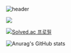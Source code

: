 ![header](https://capsule-render.vercel.app/api?type=slice&color=A100FF&height=200&section=header&text=Hello&fontAlign=80&fontAlignY=13&fontColor=ffffff&fontSize=90&desc=I'M%20SeungSoo&descAlign=75&descAlignY=33&rotate=13)



   
   
   <img src="https://img.shields.io/badge/메일-EA4335?style=flat&logo=gmail&logoColor=white"/>

[![Solved.ac
프로필](http://mazassumnida.wtf/api/v2/generate_badge?boj={handle})](https://solved.ac/{handle})


![Anurag's GitHub stats](https://github-readme-stats.vercel.app/api?username=costudying&show_icons=true&theme=dark)
